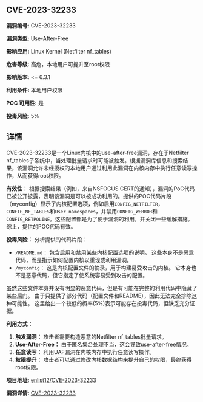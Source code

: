 ## CVE-2023-32233

**漏洞编号:** CVE-2023-32233

**漏洞类型:** Use-After-Free

**影响应用:** Linux Kernel (Netfilter nf_tables)

**危害等级:** 高危，本地用户可提升至root权限

**影响版本:** <= 6.3.1

**利用条件:** 本地用户权限

**POC 可用性:** 是

**投毒风险:** 5%

## 详情

CVE-2023-32233是一个Linux内核中的use-after-free漏洞，存在于Netfilter nf_tables子系统中，当处理批量请求时可能被触发。根据漏洞库信息和搜索结果，该漏洞允许未经授权的本地用户通过利用此漏洞在内核内存中执行任意读写操作，从而获得root权限。

**有效性：** 根据搜索结果（例如，来自NSFOCUS CERT的通知），漏洞的PoC代码已被公开披露，表明该漏洞是可以被成功利用的。提供的POC代码片段（myconfig）显示了内核配置选项，例如启用`CONFIG_NETFILTER`，`CONFIG_NF_TABLES`和`User namespaces`，并禁用`CONFIG_WERROR`和`CONFIG_RETPOLINE`。这些配置都是为了便于漏洞的利用，并关闭一些缓解措施。综上，提供的POC代码有效。

**投毒风险：** 分析提供的代码片段：

*   `/README.md`： 包含启用和禁用某些内核配置选项的说明。 这些本身不是恶意代码，而是指示如何配置内核以重现或利用漏洞。
*   `/myconfig`： 这是内核配置文件的摘录，用于构建易受攻击的内核。 它本身也不是恶意代码，但它指定了使系统容易受到攻击的配置。

虽然这些文件本身并没有明显的恶意代码，但是有可能在完整的利用代码中隐藏了某些后门。 由于只提供了部分代码（配置文件和README），因此无法完全排除这种可能性。 这里给出一个较低的概率(5%)表示可能存在投毒代码，但缺乏充分证据。

**利用方式：**

1.  **触发漏洞：** 攻击者需要构造恶意的Netfilter nf_tables批量请求。
2.  **Use-After-Free：**  由于匿名集合处理不当，这会导致use-after-free情况。
3.  **任意读写：** 利用UAF漏洞在内核内存中执行任意读写操作。
4.  **权限提升：**  攻击者可以通过修改内核数据结构来提升自己的权限，最终获得root权限。

**项目地址:** [enlist12/CVE-2023-32233](https://github.com/enlist12/CVE-2023-32233)

**漏洞详情:** [CVE-2023-32233](https://nvd.nist.gov/vuln/detail/CVE-2023-32233)